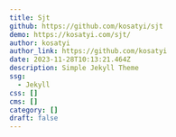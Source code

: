 ```yaml
---
title: Sjt
github: https://github.com/kosatyi/sjt
demo: https://kosatyi.com/sjt/
author: kosatyi
author_link: https://github.com/kosatyi
date: 2023-11-28T10:13:21.464Z
description: Simple Jekyll Theme
ssg:
  - Jekyll
css: []
cms: []
category: []
draft: false
---
```

